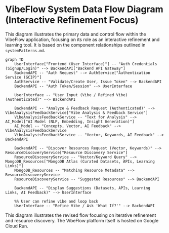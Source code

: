 # VibeFlow System Data Flow Diagram (Interactive Refinement Focus)

This diagram illustrates the primary data and control flow within the VibeFlow application, focusing on its role as an interactive refinement and learning tool. It is based on the component relationships outlined in `systemPatterns.md`.

```mermaid
graph TD
    UserInterface["Frontend (User Interface)"] -- "Auth Credentials (Signup/Login)" --> BackendAPI["Backend API Gateway"]
    BackendAPI -- "Auth Request" --> AuthService["Authentication Service (GCIP)"]
    AuthService -- "Validate/Create User, Issue Token" --> BackendAPI
    BackendAPI -- "Auth Token/Session" --> UserInterface

    UserInterface -- "User Input (Vibe / Refined Vibe) (Authenticated)" --> BackendAPI

    BackendAPI -- "Analyze & Feedback Request (Authenticated)" --> VibeAnalysisFeedbackService["Vibe Analysis & Feedback Service"]
    VibeAnalysisFeedbackService -- "Text for Analysis" --> AI_Model["AI Model (NLP, Embedding, Insight Generation)"]
    AI_Model -- "Concepts, Vector, AI Feedback" --> VibeAnalysisFeedbackService
    VibeAnalysisFeedbackService -- "Vector, Keywords, AI Feedback" --> BackendAPI

    BackendAPI -- "Discover Resources Request (Vector, Keywords)" --> ResourceDiscoveryService["Resource Discovery Service"]
    ResourceDiscoveryService -- "Vector/Keyword Query" --> MongoDB_Resources["MongoDB Atlas (Curated Datasets, APIs, Learning Links)"]
    MongoDB_Resources -- "Matching Resource Metadata" --> ResourceDiscoveryService
    ResourceDiscoveryService -- "Suggested Resources" --> BackendAPI
    
    BackendAPI -- "Display Suggestions (Datasets, APIs, Learning Links, AI Feedback)" --> UserInterface
    
    %% User can refine vibe and loop back
    UserInterface -- "Refine Vibe / Ask 'What If?'" --> BackendAPI 
```

This diagram illustrates the revised flow focusing on iterative refinement and resource discovery. The VibeFlow platform itself is hosted on Google Cloud Run.
